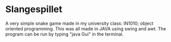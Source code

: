 # Slangespillet
A very simple snake game made in my university class: IN1010; object oriented programming. 
This was all made in JAVA using swing and awt. The program can be run by typing "java Gui" in the terminal.
